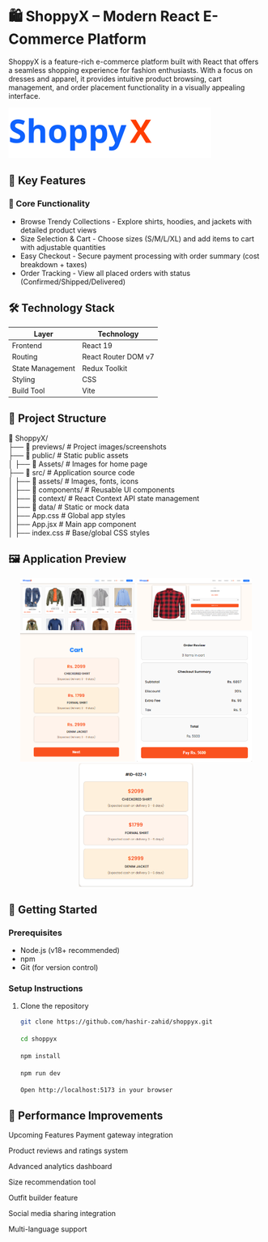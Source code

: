 # 🛍️ ShoppyX – Modern React E-Commerce Platform

ShoppyX is a feature-rich e-commerce platform built with React that offers a seamless shopping experience for fashion enthusiasts. With a focus on dresses and apparel, it provides intuitive product browsing, cart management, and order placement functionality in a visually appealing interface.

![ShoppyX Banner](public/name.svg)

## 🌟 Key Features

### 🎯 Core Functionality
- Browse Trendy Collections - Explore shirts, hoodies, and jackets with detailed product views 
- Size Selection & Cart - Choose sizes (S/M/L/XL) and add items to cart with adjustable quantities
- Easy Checkout - Secure payment processing with order summary (cost breakdown + taxes)
- Order Tracking - View all placed orders with status (Confirmed/Shipped/Delivered)

## 🛠️ Technology Stack

| Layer            | Technology               |
|------------------|--------------------------|
| Frontend         | React 19                 |
| Routing          | React Router DOM v7      |
| State Management | Redux Toolkit            |
| Styling          | CSS                      |
| Build Tool       | Vite                     |

## 📂 Project Structure

📁 ShoppyX/  
├── 📂 previews/               # Project images/screenshots  
├── 📂 public/                  # Static public assets  
│   ├── 📂 Assets/              # Images for home page  
├── 📂 src/                     # Application source code  
│   ├── 📂 assets/              # Images, fonts, icons  
│   ├── 📂 components/          # Reusable UI components  
│   ├── 📂 context/             # React Context API state management  
│   ├── 📂 data/                # Static or mock data  
│   ├── App.css                 # Global app styles  
│   ├── App.jsx                 # Main app component  
│   ├── index.css               # Base/global CSS styles  



## 🖼️ Application Preview

<p align="center">
  <img src="Previews/HomePage.png" alt="Home Page Light" width="45%">
  <img src="Previews/SelectedItem.png" alt="Selected Item" width="45%">
  <img src="Previews/Cart.png" alt="Home Page Dark" width="45%">
  <img src="Previews/Checkout.png" alt="Product Detail" width="45%">
  <img src="Previews/Orders.png" alt="Checkout Process" width="45%">
</p>

## 🚀 Getting Started

### Prerequisites
- Node.js (v18+ recommended)
- npm 
- Git (for version control)

### Setup Instructions

1. Clone the repository
   ```bash
   git clone https://github.com/hashir-zahid/shoppyx.git

   cd shoppyx

   npm install

   npm run dev

   Open http://localhost:5173 in your browser

## 🔮 Performance Improvements
Upcoming Features
Payment gateway integration 

Product reviews and ratings system

Advanced analytics dashboard

Size recommendation tool

Outfit builder feature

Social media sharing integration

Multi-language support



